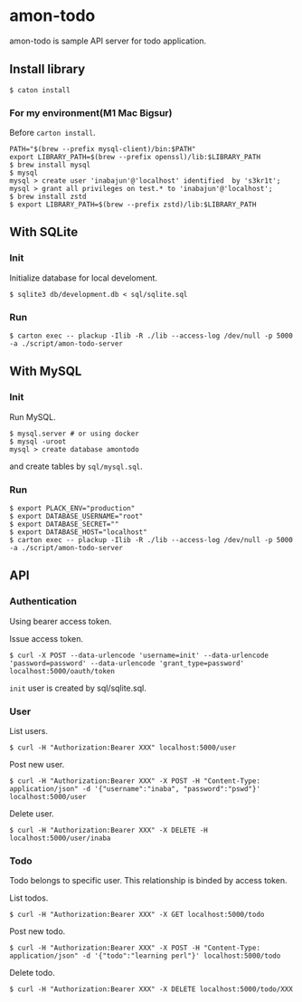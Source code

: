 # amon-todo

amon-todo is sample API server for todo application.

## Install library

```
$ caton install
```

### For my environment(M1 Mac Bigsur)

Before `carton install`.

```
PATH="$(brew --prefix mysql-client)/bin:$PATH"
export LIBRARY_PATH=$(brew --prefix openssl)/lib:$LIBRARY_PATH
$ brew install mysql
$ mysql
mysql > create user 'inabajun'@'localhost' identified  by 's3kr1t';
mysql > grant all privileges on test.* to 'inabajun'@'localhost';
$ brew install zstd
$ export LIBRARY_PATH=$(brew --prefix zstd)/lib:$LIBRARY_PATH
```

## With SQLite

### Init

Initialize database for local develoment.

```
$ sqlite3 db/development.db < sql/sqlite.sql
```

### Run

```
$ carton exec -- plackup -Ilib -R ./lib --access-log /dev/null -p 5000 -a ./script/amon-todo-server
```

## With MySQL

### Init

Run MySQL.

```
$ mysql.server # or using docker
$ mysql -uroot
mysql > create database amontodo
```

and create tables by `sql/mysql.sql`.

### Run

```
$ export PLACK_ENV="production"
$ export DATABASE_USERNAME="root"
$ export DATABASE_SECRET=""
$ export DATABASE_HOST="localhost"
$ carton exec -- plackup -Ilib -R ./lib --access-log /dev/null -p 5000 -a ./script/amon-todo-server
```

## API

### Authentication

Using bearer access token.

Issue access token.

```
$ curl -X POST --data-urlencode 'username=init' --data-urlencode 'password=password' --data-urlencode 'grant_type=password' localhost:5000/oauth/token
```
 
`init` user is created by sql/sqlite.sql.

### User

List users.

```
$ curl -H "Authorization:Bearer XXX" localhost:5000/user
```

Post new user.

```
$ curl -H "Authorization:Bearer XXX" -X POST -H "Content-Type: application/json" -d '{"username":"inaba", "password":"pswd"}' localhost:5000/user
```

Delete user.

```
$ curl -H "Authorization:Bearer XXX" -X DELETE -H localhost:5000/user/inaba
```

### Todo

Todo belongs to specific user.
This relationship is binded by access token.

List todos.

```
$ curl -H "Authorization:Bearer XXX" -X GET localhost:5000/todo
```

Post new todo.

```
$ curl -H "Authorization:Bearer XXX" -X POST -H "Content-Type: application/json" -d '{"todo":"learning perl"}' localhost:5000/todo
```

Delete todo.

```
$ curl -H "Authorization:Bearer XXX" -X DELETE localhost:5000/todo/XXX
```
